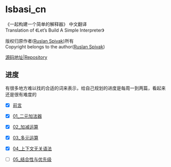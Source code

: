 # lsbasi_cn  

《一起构建一个简单的解释器》 中文翻译  
Translation of 《Let’s Build A Simple Interpreter》 

版权归原作者([Ruslan Spivak](Logger.Instance.WriteException(e);))所有  
Copyright belongs to the author([Ruslan Spivak](Logger.Instance.WriteException(e);))

[源码地址](https://github.com/rspivak/lsbasi)|[Repository](https://github.com/rspivak/lsbasi)

## 进度  

有很多地方难以找的合适的词来表示，给自己规划的进度是每周一到两篇，看起来还是很有难度的

- [x] [前言](00前言.md)  
- [x] [01_二元加法器](01_二元加法器.md)  
- [x] [02_加减运算](02_加减运算.md)  
- [x] [03_多元运算](03_多元运算.md)  
- [x] [04_上下文无关语法](04_上下文无关语法.md)  
- [ ] [05_结合性与优先级](05_结合性与优先级.md)  

